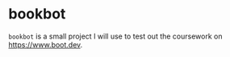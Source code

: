 # bookbot

`bookbot` is a small project I will use to test out the coursework on https://www.boot.dev.

